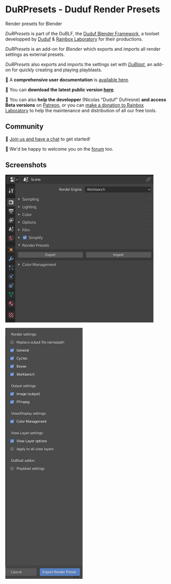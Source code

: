 # DuRPresets - Duduf Render Presets

Render presets for Blender

*DuRPresets* is part of the DuBLF, the [Duduf Blender Framework](https://rainboxlab.org/tag/blender/), a toolset developped by [Duduf](https://duduf.com) & [Rainbox Laboratory](https://rainboxlab.org) for their productions.

*DuRPresets* is an add-on for *Blender* which exports and imports all render settings as external presets.

*DuRPresets* also exports and imports the settings set with [*DuBlast*](https://github.com/Rainbox-dev/DuBLF_DuBlast), an add-on for quickly creating and playing playblasts.

📖 A **comprehensive user documentation** is [available here](https://durpresets-docs.rainboxlab.org).

🎥 You can **download the latest public version [here](https://rainboxlab.org/tools/durpresets/)**.

📣 You can also **help the developper** (Nicolas "Duduf" Dufresne) **and access Beta versions** on [Patreon](https://patreon.com/duduf), or you can [make a donation to Rainbox Laboratory](https://rainboxlab.org/about/donate/) to help the maintenance and distribution of all our free tools.

## Community

🚀 [Join us and have a chat](http://chat.rainboxlab.org) to get started!

🤗 We'd be happy to welcome you on the [forum](https://forum.rainboxlab.org) too.

## Screenshots

![Menu](https://github.com/Rainbox-dev/DuBLF_DuRPresets/raw/master/docs/img/settings.png)

![Import](https://github.com/Rainbox-dev/DuBLF_DuRPresets/raw/master/docs/img/import.png)
